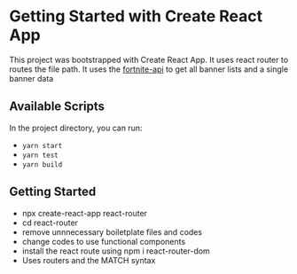 # Getting Started with Create React App

This project was bootstrapped with Create React App. It uses react router to routes the file path. It uses the <a href="https://fortnite-api.com/">fortnite-api</a> to get all banner lists and a single banner data

## Available Scripts

In the project directory, you can run:

- `yarn start`
- `yarn test`
- `yarn build`

## Getting Started
- npx create-react-app react-router
- cd react-router
- remove unnnecessary boiletplate files and codes
- change codes to use functional components
- install the react route using npm i react-router-dom
- Uses routers and the MATCH syntax
